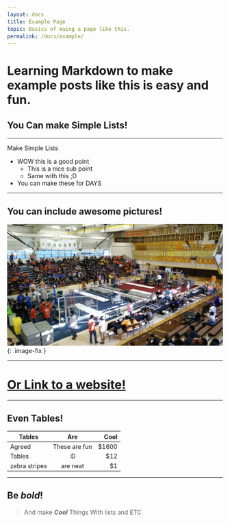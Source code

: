 ```yaml
---
layout: docs
title: Example Page
topic: Basics of maing a page like this.
permalink: /docs/example/
---
```


# Learning Markdown to make example posts like this is easy and fun.

## You Can make Simple Lists!
---

Make Simple Lists

- WOW this is a good point
    - This is a nice sub point
    - Same with this ;D
- You can make these for DAYS

---

## You can include awesome pictures!

![Battle At the Border](/docs/resources/img/example.jpg){: .image-fix }


---

# [Or Link to a website!](https://sdarobotics.org)

---

## Even Tables!


| Tables        | Are           | Cool  |
| ------------- |:-------------:| -----:|
| Agreed        | These are fun | $1600 |
| Tables        | :D            |   $12 |
| zebra stripes | are neat      |    $1 |

---

## Be *bold*!

> And make **_Cool_** Things With lists and ETC
